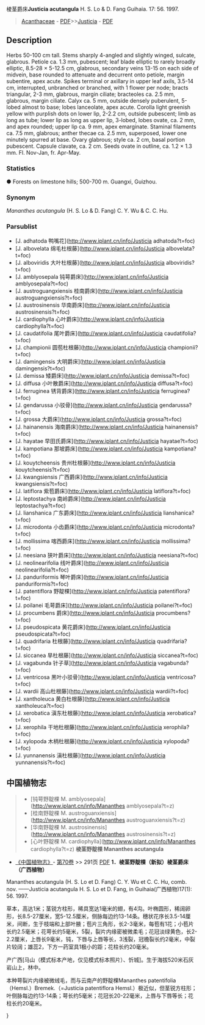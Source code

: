 棱茎爵床**Justicia acutangula** H. S. Lo & D. Fang Guihaia. 17: 56. 1997.

> [Acanthaceae](Acanthaceae-爵床科.md) - [PDF](http://www.iplant.cn/foc/pdf/Acanthaceae.pdf)>>[Justicia](http://www.iplant.cn/info/Justicia?t=foc) - [PDF](http://www.iplant.cn/foc/pdf/Justicia.pdf)

## Description

Herbs 50-100 cm tall. Stems sharply 4-angled and slightly winged, sulcate, glabrous. Petiole ca. 1.3 mm, pubescent; leaf blade elliptic to rarely broadly elliptic, 8.5-28 × 5-12.5 cm, glabrous, secondary veins 13-15 on each side of midvein, base rounded to attenuate and decurrent onto petiole, margin subentire, apex acute. Spikes terminal or axillary in upper leaf axils, 3.5-14 cm, interrupted, unbranched or branched, with 1 flower per node; bracts triangular, 2-3 mm, glabrous, margin ciliate; bracteoles ca. 2.5 mm, glabrous, margin ciliate. Calyx ca. 5 mm, outside densely puberulent, 5-lobed almost to base; lobes lanceolate, apex acute. Corolla light greenish yellow with purplish dots on lower lip, 2-2.2 cm, outside pubescent; limb as long as tube; lower lip as long as upper lip, 3-lobed, lobes ovate, ca. 2 mm, and apex rounded; upper lip ca. 9 mm, apex emarginate. Staminal filaments ca. 7.5 mm, glabrous; anther thecae ca. 2.5 mm, superposed, lower one minutely spurred at base. Ovary glabrous; style ca. 2 cm, basal portion pubescent. Capsule clavate, ca. 2 cm. Seeds ovate in outline, ca. 1.2 × 1.3 mm. Fl. Nov-Jan, fr. Apr-May.

### Statistics
● Forests on limestone hills; 500-700 m. Guangxi, Guizhou.

### Synonym
*Mananthes acutangula* (H. S. Lo & D. Fang) C. Y. Wu & C. C. Hu.

### Parsublist

* [J.  adhatoda  鸭嘴花](http://www.iplant.cn/info/Justicia adhatoda?t=foc)
* [J.  albovelata  绵毛杜根藤](http://www.iplant.cn/info/Justicia albovelata?t=foc)
* [J.  alboviridis  大叶杜根藤](http://www.iplant.cn/info/Justicia alboviridis?t=foc)
* [J.  amblyosepala  钝萼爵床](http://www.iplant.cn/info/Justicia amblyosepala?t=foc)
* [J.  austroguangxiensis  桂南爵床](http://www.iplant.cn/info/Justicia austroguangxiensis?t=foc)
* [J.  austrosinensis  华南爵床](http://www.iplant.cn/info/Justicia austrosinensis?t=foc)
* [J.  cardiophylla  心叶爵床](http://www.iplant.cn/info/Justicia cardiophylla?t=foc)
* [J.  caudatifolia  尾叶爵床](http://www.iplant.cn/info/Justicia caudatifolia?t=foc)
* [J.  championii  圆苞杜根藤](http://www.iplant.cn/info/Justicia championii?t=foc)
* [J.  damingensis  大明爵床](http://www.iplant.cn/info/Justicia damingensis?t=foc)
* [J.  demissa  矮爵床](http://www.iplant.cn/info/Justicia demissa?t=foc)
* [J.  diffusa  小叶散爵床](http://www.iplant.cn/info/Justicia diffusa?t=foc)
* [J.  ferruginea  锈背爵床](http://www.iplant.cn/info/Justicia ferruginea?t=foc)
* [J.  gendarussa  小驳骨](http://www.iplant.cn/info/Justicia gendarussa?t=foc)
* [J.  grossa  大爵床](http://www.iplant.cn/info/Justicia grossa?t=foc)
* [J.  hainanensis  海南爵床](http://www.iplant.cn/info/Justicia hainanensis?t=foc)
* [J.  hayatae  早田氏爵床](http://www.iplant.cn/info/Justicia hayatae?t=foc)
* [J.  kampotiana  那坡爵床](http://www.iplant.cn/info/Justicia kampotiana?t=foc)
* [J.  kouytcheensis  贵州杜根藤](http://www.iplant.cn/info/Justicia kouytcheensis?t=foc)
* [J.  kwangsiensis  广西爵床](http://www.iplant.cn/info/Justicia kwangsiensis?t=foc)
* [J.  latiflora  紫苞爵床](http://www.iplant.cn/info/Justicia latiflora?t=foc)
* [J.  leptostachya  南岭爵床](http://www.iplant.cn/info/Justicia leptostachya?t=foc)
* [J.  lianshanica  广东爵床](http://www.iplant.cn/info/Justicia lianshanica?t=foc)
* [J.  microdonta  小齿爵床](http://www.iplant.cn/info/Justicia microdonta?t=foc)
* [J.  mollissima  喀西爵床](http://www.iplant.cn/info/Justicia mollissima?t=foc)
* [J.  neesiana  狭叶爵床](http://www.iplant.cn/info/Justicia neesiana?t=foc)
* [J.  neolinearifolia  线叶爵床](http://www.iplant.cn/info/Justicia neolinearifolia?t=foc)
* [J.  panduriformis  琴叶爵床](http://www.iplant.cn/info/Justicia panduriformis?t=foc)
* [J.  patentiflora  野靛棵](http://www.iplant.cn/info/Justicia patentiflora?t=foc)
* [J.  poilanei  毛萼爵床](http://www.iplant.cn/info/Justicia poilanei?t=foc)
* [J.  procumbens  爵床](http://www.iplant.cn/info/Justicia procumbens?t=foc)
* [J.  pseudospicata  黄花爵床](http://www.iplant.cn/info/Justicia pseudospicata?t=foc)
* [J.  quadrifaria  杜根藤](http://www.iplant.cn/info/Justicia quadrifaria?t=foc)
* [J.  siccanea  旱杜根藤](http://www.iplant.cn/info/Justicia siccanea?t=foc)
* [J.  vagabunda  针子草](http://www.iplant.cn/info/Justicia vagabunda?t=foc)
* [J.  ventricosa  黑叶小驳骨](http://www.iplant.cn/info/Justicia ventricosa?t=foc)
* [J.  wardii  高山杜根藤](http://www.iplant.cn/info/Justicia wardii?t=foc)
* [J.  xantholeuca  黄白杜根藤](http://www.iplant.cn/info/Justicia xantholeuca?t=foc)
* [J.  xerobatica  滇东杜根藤](http://www.iplant.cn/info/Justicia xerobatica?t=foc)
* [J.  xerophila  干地杜根藤](http://www.iplant.cn/info/Justicia xerophila?t=foc)
* [J.  xylopoda  木柄杜根藤](http://www.iplant.cn/info/Justicia xylopoda?t=foc)
* [J.  yunnanensis  滇杜根藤](http://www.iplant.cn/info/Justicia yunnanensis?t=foc)
## 中国植物志

> * [钝萼野靛棵  M.  amblyosepala](http://www.iplant.cn/info/Mananthes amblyosepala?t=z)
> * [桂南野靛棵  M.  austroguanxiensis](http://www.iplant.cn/info/Mananthes austroguanxiensis?t=z)
> * [华南野靛棵  M.  austrosinensis](http://www.iplant.cn/info/Mananthes austrosinensis?t=z)
> * [心叶野靛棵  M.  cardiophylla](http://www.iplant.cn/info/Mananthes cardiophylla?t=z)
**棱茎野靛棵 Mananthes acutangula**

* [《中国植物志》](http://www.iplant.cn/frps)- [第70卷](http://www.iplant.cn/frps/vol/70) >> 291页 [PDF](http://www.iplant.cn/frps/pdf/70/291.PDF)
**1．棱茎野靛棵（新拟）棱茎爵床（广西植物）**

Mananthes acutangula (H. S. Lo et D. Fang) C. Y. Wu et C. C. Hu, comb. nov. ——Justicia acutangula H. S. Lo et D. Fang, in Guihaia(广西植物)17(1): 56. 1997.

草本，高达1米；茎锐方柱形，稀具宽达1毫米的翅，有4沟。叶椭圆形，稀阔卵形，长8.5-27厘米，宽5-12.5厘米，侧脉每边约13-14条。穗状花序长3.5-14厘米，间断，生于枝端和上部叶腋；苞片三角形，长2-3毫米，每苞有1花；小苞片长约2.5毫米；花萼长约5毫米，5裂，裂片内缘密被微柔毛；花冠淡绿黄色，长2-2.2厘米，上唇长9毫米，钝，下唇与上唇等长，3浅裂，冠檐裂长约2毫米，中裂片较阔；雄蕊2，下方一药室具1极小的距；花柱长约20毫米。

产广西[马山（模式标本产地，仅见模式标本照片）、忻城]。生于海拔520米石灰岩山上，林中。

本种萼裂片内缘被微绒毛，而与云南产的野靛棵Mananthes patentifolia（Hemsl.）Bremek.（=Justicia patentiflora Hemsl.）极近似，但茎锐方柱形；叶侧脉每边约13-14条；萼长约5毫米；花冠长20-22毫米，上唇与下唇等长；花柱长约20毫米。

}